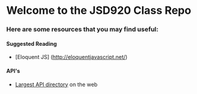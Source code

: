 # Welcome to the JSD920 Class Repo

### Here are some resources that you may find useful:

#### Suggested Reading
 * [Eloquent JS] (http://eloquentjavascript.net/)

#### API's
 * [Largest API directory](http://www.programmableweb.com/category/translation/apis?category=20254) on the web

